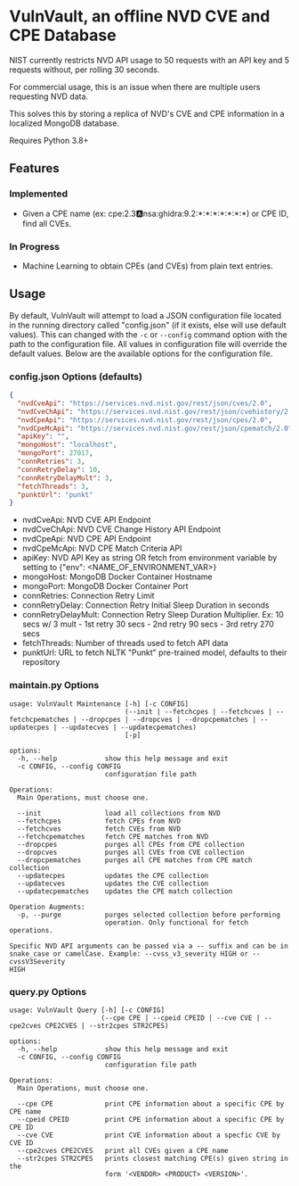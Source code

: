 # VulnVault, an offline NVD CVE and CPE Database
NIST currently restricts NVD API usage to 50 requests with an API key and 5 requests without, per rolling 30 seconds.

For commercial usage, this is an issue when there are multiple users requesting NVD data. 

This solves this by storing a replica of NVD's CVE and CPE information in a localized MongoDB database.

Requires Python 3.8+
## Features
### Implemented
* Given a CPE name (ex: cpe:2.3:a:nsa:ghidra:9.2:\*:\*:\*:\*:\*:\*:\*) or CPE ID, find all CVEs.
### In Progress
* Machine Learning to obtain CPEs (and CVEs) from plain text entries.
## Usage
By default, VulnVault will attempt to load a JSON configuration file located in the running directory called "config.json" 
(if it exists, else will use default values).
This can changed with the `-c` or `--config` command option with the path to the configuration file. 
All values in configuration file will override the default values. 
Below are the available options for the configuration file.
### config.json Options (defaults)
```JSON
{
  "nvdCveApi": "https://services.nvd.nist.gov/rest/json/cves/2.0",
  "nvdCveChApi": "https://services.nvd.nist.gov/rest/json/cvehistory/2.0",
  "nvdCpeApi": "https://services.nvd.nist.gov/rest/json/cpes/2.0",
  "nvdCpeMcApi": "https://services.nvd.nist.gov/rest/json/cpematch/2.0",
  "apiKey": "",
  "mongoHost": "localhost",
  "mongoPort": 27017,
  "connRetries": 3,
  "connRetryDelay": 10,
  "connRetryDelayMult": 3,
  "fetchThreads": 3,
  "punktUrl": "punkt"
}
```
- nvdCveApi: NVD CVE API Endpoint
- nvdCveChApi: NVD CVE Change History API Endpoint
- nvdCpeApi: NVD CPE API Endpoint
- nvdCpeMcApi: NVD CPE Match Criteria API
- apiKey: NVD API Key as string OR fetch from environment variable by setting to {"env": <NAME_OF_ENVIRONMENT_VAR>}
- mongoHost: MongoDB Docker Container Hostname
- mongoPort: MongoDB Docker Container Port
- connRetries: Connection Retry Limit
- connRetryDelay: Connection Retry Initial Sleep Duration in seconds
- connRetryDelayMult: Connection Retry Sleep Duration Multiplier. Ex: 10 secs w/ 3 mult - 1st retry 30 secs - 2nd retry 90 secs - 3rd retry 270 secs
- fetchThreads: Number of threads used to fetch API data
- punktUrl: URL to fetch NLTK "Punkt" pre-trained model, defaults to their repository

### maintain.py Options
```
usage: VulnVault Maintenance [-h] [-c CONFIG]
                             (--init | --fetchcpes | --fetchcves | --fetchcpematches | --dropcpes | --dropcves | --dropcpematches | --updatecpes | --updatecves | --updatecpematches)
                             [-p]

options:
  -h, --help            show this help message and exit
  -c CONFIG, --config CONFIG
                        configuration file path

Operations:
  Main Operations, must choose one.

  --init                load all collections from NVD
  --fetchcpes           fetch CPEs from NVD
  --fetchcves           fetch CVEs from NVD
  --fetchcpematches     fetch CPE matches from NVD
  --dropcpes            purges all CPEs from CPE collection
  --dropcves            purges all CVEs from CVE collection
  --dropcpematches      purges all CPE matches from CPE match collection
  --updatecpes          updates the CPE collection
  --updatecves          updates the CVE collection
  --updatecpematches    updates the CPE match collection

Operation Augments:
  -p, --purge           purges selected collection before performing
                        operation. Only functional for fetch operations.

Specific NVD API arguments can be passed via a -- suffix and can be in
snake_case or camelCase. Example: --cvss_v3_severity HIGH or --cvssV3Severity
HIGH
```

### query.py Options
```
usage: VulnVault Query [-h] [-c CONFIG]
                       (--cpe CPE | --cpeid CPEID | --cve CVE | --cpe2cves CPE2CVES | --str2cpes STR2CPES)

options:
  -h, --help            show this help message and exit
  -c CONFIG, --config CONFIG
                        configuration file path

Operations:
  Main Operations, must choose one.

  --cpe CPE             print CPE information about a specific CPE by CPE name
  --cpeid CPEID         print CPE information about a specific CPE by CPE ID
  --cve CVE             print CVE information about a specfic CVE by CVE ID
  --cpe2cves CPE2CVES   print all CVEs given a CPE name
  --str2cpes STR2CPES   prints closest matching CPE(s) given string in the
                        form '<VENDOR> <PRODUCT> <VERSION>'.
```


